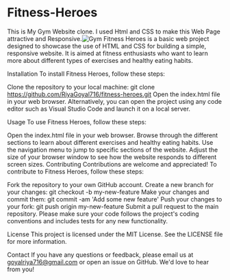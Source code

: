 # Fitness-Heroes
This is My Gym Website clone. I used Html and CSS to make this Web Page attractive and Responsive.![Gym ](https://user-images.githubusercontent.com/129550734/229225683-eecb2f5c-97c7-4b3d-9a82-cd9ffa071d15.png)
Fitness Heroes is a basic web project designed to showcase the use of HTML and CSS for building a simple, responsive website. It is aimed at fitness enthusiasts who want to learn more about different types of exercises and healthy eating habits.

Installation
To install Fitness Heroes, follow these steps:

Clone the repository to your local machine: git clone https://github.com/RiyaGoyal716/fitness-heroes.git
Open the index.html file in your web browser.
Alternatively, you can open the project using any code editor such as Visual Studio Code and launch it on a local server.

Usage
To use Fitness Heroes, follow these steps:

Open the index.html file in your web browser.
Browse through the different sections to learn about different exercises and healthy eating habits.
Use the navigation menu to jump to specific sections of the website.
Adjust the size of your browser window to see how the website responds to different screen sizes.
Contributing
Contributions are welcome and appreciated! To contribute to Fitness Heroes, follow these steps:

Fork the repository to your own GitHub account.
Create a new branch for your changes: git checkout -b my-new-feature
Make your changes and commit them: git commit -am 'Add some new feature'
Push your changes to your fork: git push origin my-new-feature
Submit a pull request to the main repository.
Please make sure your code follows the project's coding conventions and includes tests for any new functionality.

License
This project is licensed under the MIT License. See the LICENSE file for more information.

Contact
If you have any questions or feedback, please email us at goyalriya716@gmail.com or open an issue on GitHub. We'd love to hear from you!
